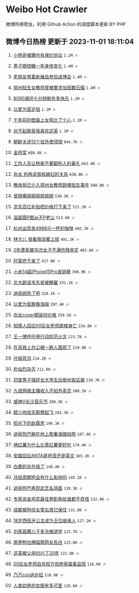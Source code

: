 # Weibo Hot Crawler 



微博热榜爬虫，利用 Github Action 的调度脚本更新 BY PHP 


## 微博今日热榜 更新于 2023-11-01 18:11:04 
1. [小杨哥被曝也有保价协议](https://s.weibo.com/weibo?q=%23%E5%B0%8F%E6%9D%A8%E5%93%A5%E8%A2%AB%E6%9B%9D%E4%B9%9F%E6%9C%89%E4%BF%9D%E4%BB%B7%E5%8D%8F%E8%AE%AE%23&t=31&band_rank=1&Refer=top) `2.2M 🔥` 

1. [男子晒控糖一年身体变化](https://s.weibo.com/weibo?q=%23%E7%94%B7%E5%AD%90%E6%99%92%E6%8E%A7%E7%B3%96%E4%B8%80%E5%B9%B4%E8%BA%AB%E4%BD%93%E5%8F%98%E5%8C%96%23&t=31&band_rank=2&Refer=top) `1.4M 🔥` 

1. [老朋友带着新展品参加进博会](https://s.weibo.com/weibo?q=%23%E8%80%81%E6%9C%8B%E5%8F%8B%E5%B8%A6%E7%9D%80%E6%96%B0%E5%B1%95%E5%93%81%E5%8F%82%E5%8A%A0%E8%BF%9B%E5%8D%9A%E4%BC%9A%23&t=31&band_rank=3&Refer=top) `1.4M 🔥` 

1. [郑州轻生女教师曾被要求加班数石榴](https://s.weibo.com/weibo?q=%23%E9%83%91%E5%B7%9E%E8%BD%BB%E7%94%9F%E5%A5%B3%E6%95%99%E5%B8%88%E6%9B%BE%E8%A2%AB%E8%A6%81%E6%B1%82%E5%8A%A0%E7%8F%AD%E6%95%B0%E7%9F%B3%E6%A6%B4%23&t=31&band_rank=4&Refer=top) `1.4M 🔥` 

1. [8090课间十分钟能有多快乐](https://s.weibo.com/weibo?q=%238090%E8%AF%BE%E9%97%B4%E5%8D%81%E5%88%86%E9%92%9F%E8%83%BD%E6%9C%89%E5%A4%9A%E5%BF%AB%E4%B9%90%23&t=31&band_rank=5&Refer=top) `1.2M 🔥` 

1. [以爱为营定档](https://s.weibo.com/weibo?q=%E4%BB%A5%E7%88%B1%E4%B8%BA%E8%90%A5%E5%AE%9A%E6%A1%A3&t=31&band_rank=6&Refer=top) `1.1M 🔥` 

1. [千年前的壁画上女孩比了个心](https://s.weibo.com/weibo?q=%23%E5%8D%83%E5%B9%B4%E5%89%8D%E7%9A%84%E5%A3%81%E7%94%BB%E4%B8%8A%E5%A5%B3%E5%AD%A9%E6%AF%94%E4%BA%86%E4%B8%AA%E5%BF%83%23&t=31&band_rank=7&Refer=top) `1.1M 🔥` 

1. [对不起那英我喜欢这英](https://s.weibo.com/weibo?q=%23%E5%AF%B9%E4%B8%8D%E8%B5%B7%E9%82%A3%E8%8B%B1%E6%88%91%E5%96%9C%E6%AC%A2%E8%BF%99%E8%8B%B1%23&t=31&band_rank=8&Refer=top) `1.1M 🔥` 

1. [朝鲜关闭12个驻外使领馆](https://s.weibo.com/weibo?q=%23%E6%9C%9D%E9%B2%9C%E5%85%B3%E9%97%AD12%E4%B8%AA%E9%A9%BB%E5%A4%96%E4%BD%BF%E9%A2%86%E9%A6%86%23&t=31&band_rank=9&Refer=top) `944.7K 🔥` 

1. [金鸡奖](https://s.weibo.com/weibo?q=%E9%87%91%E9%B8%A1%E5%A5%96&t=31&band_rank=10&Refer=top) `689.4K 🔥` 

1. [工作人员让杨紫不要戳别人的鼻孔](https://s.weibo.com/weibo?q=%23%E5%B7%A5%E4%BD%9C%E4%BA%BA%E5%91%98%E8%AE%A9%E6%9D%A8%E7%B4%AB%E4%B8%8D%E8%A6%81%E6%88%B3%E5%88%AB%E4%BA%BA%E7%9A%84%E9%BC%BB%E5%AD%94%23&t=31&band_rank=11&Refer=top) `662.0K 🔥` 

1. [向太 别再说我和媳妇的关系](https://s.weibo.com/weibo?q=%E5%90%91%E5%A4%AA%20%E5%88%AB%E5%86%8D%E8%AF%B4%E6%88%91%E5%92%8C%E5%AA%B3%E5%A6%87%E7%9A%84%E5%85%B3%E7%B3%BB&t=31&band_rank=12&Refer=top) `638.0K 🔥` 

1. [教体局已介入郑州女教师跳楼轻生事件](https://s.weibo.com/weibo?q=%23%E6%95%99%E4%BD%93%E5%B1%80%E5%B7%B2%E4%BB%8B%E5%85%A5%E9%83%91%E5%B7%9E%E5%A5%B3%E6%95%99%E5%B8%88%E8%B7%B3%E6%A5%BC%E8%BD%BB%E7%94%9F%E4%BA%8B%E4%BB%B6%23&t=31&band_rank=13&Refer=top) `588.8K 🔥` 

1. [曾舜晞姐姐姐姐姐姐](https://s.weibo.com/weibo?q=%23%E6%9B%BE%E8%88%9C%E6%99%9E%E5%A7%90%E5%A7%90%E5%A7%90%E5%A7%90%E5%A7%90%E5%A7%90%23&t=31&band_rank=14&Refer=top) `530.3K 🔥` 

1. [京东百亿补贴把价格打下来了](https://s.weibo.com/weibo?q=%23%E4%BA%AC%E4%B8%9C%E7%99%BE%E4%BA%BF%E8%A1%A5%E8%B4%B4%E6%8A%8A%E4%BB%B7%E6%A0%BC%E6%89%93%E4%B8%8B%E6%9D%A5%E4%BA%86%23&t=31&band_rank=15&Refer=top) `521.3K 🔥` 

1. [温碧霞P图从不P老公](https://s.weibo.com/weibo?q=%23%E6%B8%A9%E7%A2%A7%E9%9C%9EP%E5%9B%BE%E4%BB%8E%E4%B8%8DP%E8%80%81%E5%85%AC%23&t=31&band_rank=16&Refer=top) `513.6K 🔥` 

1. [杭州出现卖4988元一杯的咖啡](https://s.weibo.com/weibo?q=%23%E6%9D%AD%E5%B7%9E%E5%87%BA%E7%8E%B0%E5%8D%964988%E5%85%83%E4%B8%80%E6%9D%AF%E7%9A%84%E5%92%96%E5%95%A1%23&t=31&band_rank=17&Refer=top) `492.7K 🔥` 

1. [林允儿 我看我闺蜜上班](https://s.weibo.com/weibo?q=%E6%9E%97%E5%85%81%E5%84%BF%20%E6%88%91%E7%9C%8B%E6%88%91%E9%97%BA%E8%9C%9C%E4%B8%8A%E7%8F%AD&t=31&band_rank=18&Refer=top) `491.3K 🔥` 

1. [2年遭家暴16次女子不满伤残鉴定](https://s.weibo.com/weibo?q=%232%E5%B9%B4%E9%81%AD%E5%AE%B6%E6%9A%B416%E6%AC%A1%E5%A5%B3%E5%AD%90%E4%B8%8D%E6%BB%A1%E4%BC%A4%E6%AE%8B%E9%89%B4%E5%AE%9A%23&t=31&band_rank=19&Refer=top) `482.6K 🔥` 

1. [时宴终于来了](https://s.weibo.com/weibo?q=%23%E6%97%B6%E5%AE%B4%E7%BB%88%E4%BA%8E%E6%9D%A5%E4%BA%86%23&t=31&band_rank=20&Refer=top) `417.0K 🔥` 

1. [小米14超iPhone15Pro首销量](https://s.weibo.com/weibo?q=%23%E5%B0%8F%E7%B1%B314%E8%B6%85iPhone15Pro%E9%A6%96%E9%94%80%E9%87%8F%23&t=31&band_rank=21&Refer=top) `396.9K 🔥` 

1. [北大辟谣韦东奕被解雇](https://s.weibo.com/weibo?q=%23%E5%8C%97%E5%A4%A7%E8%BE%9F%E8%B0%A3%E9%9F%A6%E4%B8%9C%E5%A5%95%E8%A2%AB%E8%A7%A3%E9%9B%87%23&t=31&band_rank=22&Refer=top) `331.1K 🔥` 

1. [迪丽姐热了吧](https://s.weibo.com/weibo?q=%23%E8%BF%AA%E4%B8%BD%E5%A7%90%E7%83%AD%E4%BA%86%E5%90%A7%23&t=31&band_rank=23&Refer=top) `329.1K 🔥` 

1. [以爱为营群像海报](https://s.weibo.com/weibo?q=%23%E4%BB%A5%E7%88%B1%E4%B8%BA%E8%90%A5%E7%BE%A4%E5%83%8F%E6%B5%B7%E6%8A%A5%23&t=31&band_rank=24&Refer=top) `297.4K 🔥` 

1. [向太coser晒装扮价格](https://s.weibo.com/weibo?q=%23%E5%90%91%E5%A4%AAcoser%E6%99%92%E8%A3%85%E6%89%AE%E4%BB%B7%E6%A0%BC%23&t=31&band_rank=25&Refer=top) `259.5K 🔥` 

1. [知情人回应00后女老师跳楼身亡](https://s.weibo.com/weibo?q=%23%E7%9F%A5%E6%83%85%E4%BA%BA%E5%9B%9E%E5%BA%9400%E5%90%8E%E5%A5%B3%E8%80%81%E5%B8%88%E8%B7%B3%E6%A5%BC%E8%BA%AB%E4%BA%A1%23&t=31&band_rank=26&Refer=top) `234.8K 🔥` 

1. [王一博呼吁用行动防范火灾](https://s.weibo.com/weibo?q=%23%E7%8E%8B%E4%B8%80%E5%8D%9A%E5%91%BC%E5%90%81%E7%94%A8%E8%A1%8C%E5%8A%A8%E9%98%B2%E8%8C%83%E7%81%AB%E7%81%BE%23&t=31&band_rank=27&Refer=top) `223.7K 🔥` 

1. [在高铁上办公被一群人围观了](https://s.weibo.com/weibo?q=%23%E5%9C%A8%E9%AB%98%E9%93%81%E4%B8%8A%E5%8A%9E%E5%85%AC%E8%A2%AB%E4%B8%80%E7%BE%A4%E4%BA%BA%E5%9B%B4%E8%A7%82%E4%BA%86%23&t=31&band_rank=28&Refer=top) `219.9K 🔥` 

1. [孙俪背沟](https://s.weibo.com/weibo?q=%23%E5%AD%99%E4%BF%AA%E8%83%8C%E6%B2%9F%23&t=31&band_rank=29&Refer=top) `214.2K 🔥` 

1. [朴灿烈杂志](https://s.weibo.com/weibo?q=%E6%9C%B4%E7%81%BF%E7%83%88%E6%9D%82%E5%BF%97&t=31&band_rank=30&Refer=top) `211.6K 🔥` 

1. [印度男子强奸女大学生后倒水毁证据](https://s.weibo.com/weibo?q=%23%E5%8D%B0%E5%BA%A6%E7%94%B7%E5%AD%90%E5%BC%BA%E5%A5%B8%E5%A5%B3%E5%A4%A7%E5%AD%A6%E7%94%9F%E5%90%8E%E5%80%92%E6%B0%B4%E6%AF%81%E8%AF%81%E6%8D%AE%23&t=31&band_rank=31&Refer=top) `210.7K 🔥` 

1. [九成网络主播收入不如外卖员](https://s.weibo.com/weibo?q=%23%E4%B9%9D%E6%88%90%E7%BD%91%E7%BB%9C%E4%B8%BB%E6%92%AD%E6%94%B6%E5%85%A5%E4%B8%8D%E5%A6%82%E5%A4%96%E5%8D%96%E5%91%98%23&t=31&band_rank=32&Refer=top) `208.5K 🔥` 

1. [威神V长沙音乐节](https://s.weibo.com/weibo?q=%23%E5%A8%81%E7%A5%9EV%E9%95%BF%E6%B2%99%E9%9F%B3%E4%B9%90%E8%8A%82%23&t=31&band_rank=33&Refer=top) `206.5K 🔥` 

1. [颖儿吻戏天鹅臂起飞](https://s.weibo.com/weibo?q=%E9%A2%96%E5%84%BF%E5%90%BB%E6%88%8F%E5%A4%A9%E9%B9%85%E8%87%82%E8%B5%B7%E9%A3%9E&t=31&band_rank=34&Refer=top) `201.3K 🔥` 

1. [阳光下的赵露思](https://s.weibo.com/weibo?q=%23%E9%98%B3%E5%85%89%E4%B8%8B%E7%9A%84%E8%B5%B5%E9%9C%B2%E6%80%9D%23&t=31&band_rank=35&Refer=top) `196.3K 🔥` 

1. [迪丽热巴躺在地上帮秦海璐拍照](https://s.weibo.com/weibo?q=%23%E8%BF%AA%E4%B8%BD%E7%83%AD%E5%B7%B4%E8%BA%BA%E5%9C%A8%E5%9C%B0%E4%B8%8A%E5%B8%AE%E7%A7%A6%E6%B5%B7%E7%92%90%E6%8B%8D%E7%85%A7%23&t=31&band_rank=36&Refer=top) `187.4K 🔥` 

1. [烤红薯为什么比蒸红薯更好吃](https://s.weibo.com/weibo?q=%23%E7%83%A4%E7%BA%A2%E8%96%AF%E4%B8%BA%E4%BB%80%E4%B9%88%E6%AF%94%E8%92%B8%E7%BA%A2%E8%96%AF%E6%9B%B4%E5%A5%BD%E5%90%83%23&t=31&band_rank=37&Refer=top) `174.4K 🔥` 

1. [安踏回应ANTA是拼音还是英文](https://s.weibo.com/weibo?q=%23%E5%AE%89%E8%B8%8F%E5%9B%9E%E5%BA%94ANTA%E6%98%AF%E6%8B%BC%E9%9F%B3%E8%BF%98%E6%98%AF%E8%8B%B1%E6%96%87%23&t=31&band_rank=38&Refer=top) `165.1K 🔥` 

1. [白鹿的伞升级了](https://s.weibo.com/weibo?q=%23%E7%99%BD%E9%B9%BF%E7%9A%84%E4%BC%9E%E5%8D%87%E7%BA%A7%E4%BA%86%23&t=31&band_rank=39&Refer=top) `148.4K 🔥` 

1. [月经周期短会有什么影响吗](https://s.weibo.com/weibo?q=%23%E6%9C%88%E7%BB%8F%E5%91%A8%E6%9C%9F%E7%9F%AD%E4%BC%9A%E6%9C%89%E4%BB%80%E4%B9%88%E5%BD%B1%E5%93%8D%E5%90%97%23&t=31&band_rank=40&Refer=top) `145.1K 🔥` 

1. [迪丽热巴再现武艺名场面](https://s.weibo.com/weibo?q=%23%E8%BF%AA%E4%B8%BD%E7%83%AD%E5%B7%B4%E5%86%8D%E7%8E%B0%E6%AD%A6%E8%89%BA%E5%90%8D%E5%9C%BA%E9%9D%A2%23&t=31&band_rank=41&Refer=top) `139.3K 🔥` 

1. [专家说金鸡奖最佳男配角给谁都不奇怪](https://s.weibo.com/weibo?q=%23%E4%B8%93%E5%AE%B6%E8%AF%B4%E9%87%91%E9%B8%A1%E5%A5%96%E6%9C%80%E4%BD%B3%E7%94%B7%E9%85%8D%E8%A7%92%E7%BB%99%E8%B0%81%E9%83%BD%E4%B8%8D%E5%A5%87%E6%80%AA%23&t=31&band_rank=42&Refer=top) `132.0K 🔥` 

1. [成都被狗咬女童右肾已保住](https://s.weibo.com/weibo?q=%23%E6%88%90%E9%83%BD%E8%A2%AB%E7%8B%97%E5%92%AC%E5%A5%B3%E7%AB%A5%E5%8F%B3%E8%82%BE%E5%B7%B2%E4%BF%9D%E4%BD%8F%23&t=31&band_rank=43&Refer=top) `131.0K 🔥` 

1. [18岁西班牙公主成为王位继承人](https://s.weibo.com/weibo?q=%2318%E5%B2%81%E8%A5%BF%E7%8F%AD%E7%89%99%E5%85%AC%E4%B8%BB%E6%88%90%E4%B8%BA%E7%8E%8B%E4%BD%8D%E7%BB%A7%E6%89%BF%E4%BA%BA%23&t=31&band_rank=44&Refer=top) `127.2K 🔥` 

1. [刘家昌曝儿子多次被退学](https://s.weibo.com/weibo?q=%23%E5%88%98%E5%AE%B6%E6%98%8C%E6%9B%9D%E5%84%BF%E5%AD%90%E5%A4%9A%E6%AC%A1%E8%A2%AB%E9%80%80%E5%AD%A6%23&t=31&band_rank=45&Refer=top) `123.7K 🔥` 

1. [周黑鸭拉横幅帮网友告白](https://s.weibo.com/weibo?q=%23%E5%91%A8%E9%BB%91%E9%B8%AD%E6%8B%89%E6%A8%AA%E5%B9%85%E5%B8%AE%E7%BD%91%E5%8F%8B%E5%91%8A%E7%99%BD%23&t=31&band_rank=46&Refer=top) `123.0K 🔥` 

1. [这英被父母扫兴了20年](https://s.weibo.com/weibo?q=%23%E8%BF%99%E8%8B%B1%E8%A2%AB%E7%88%B6%E6%AF%8D%E6%89%AB%E5%85%B4%E4%BA%8620%E5%B9%B4%23&t=31&band_rank=47&Refer=top) `122.8K 🔥` 

1. [00后女老师自杀校方拒绝家属看监控](https://s.weibo.com/weibo?q=%2300%E5%90%8E%E5%A5%B3%E8%80%81%E5%B8%88%E8%87%AA%E6%9D%80%E6%A0%A1%E6%96%B9%E6%8B%92%E7%BB%9D%E5%AE%B6%E5%B1%9E%E7%9C%8B%E7%9B%91%E6%8E%A7%23&t=31&band_rank=48&Refer=top) `116.6K 🔥` 

1. [乃万cos迪达拉](https://s.weibo.com/weibo?q=%23%E4%B9%83%E4%B8%87cos%E8%BF%AA%E8%BE%BE%E6%8B%89%23&t=31&band_rank=49&Refer=top) `116.6K 🔥` 

1. [人类幼崽的衣服有多可爱](https://s.weibo.com/weibo?q=%23%E4%BA%BA%E7%B1%BB%E5%B9%BC%E5%B4%BD%E7%9A%84%E8%A1%A3%E6%9C%8D%E6%9C%89%E5%A4%9A%E5%8F%AF%E7%88%B1%23&t=31&band_rank=50&Refer=top) `116.6K 🔥` 

